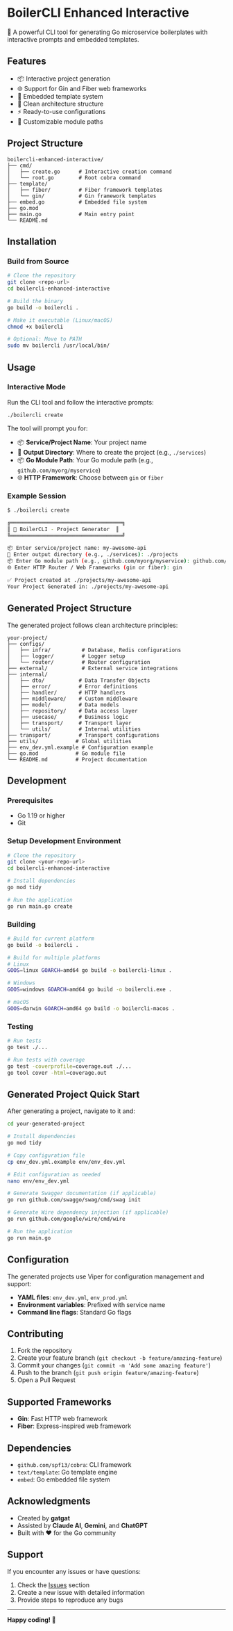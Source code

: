 # BoilerCLI Enhanced Interactive

🚀 A powerful CLI tool for generating Go microservice boilerplates with interactive prompts and embedded templates.

## Features

- 📦 Interactive project generation
- 🌐 Support for Gin and Fiber web frameworks
- 📁 Embedded template system
- 🎯 Clean architecture structure
- ⚡ Ready-to-use configurations
- 🔧 Customizable module paths

## Project Structure

```
boilercli-enhanced-interactive/
├── cmd/
│   ├── create.go      # Interactive creation command
│   └── root.go        # Root cobra command
├── template/
│   ├── fiber/         # Fiber framework templates
│   └── gin/           # Gin framework templates
├── embed.go           # Embedded file system
├── go.mod
├── main.go            # Main entry point
└── README.md
```

## Installation

### Build from Source

```bash
# Clone the repository
git clone <repo-url>
cd boilercli-enhanced-interactive

# Build the binary
go build -o boilercli .

# Make it executable (Linux/macOS)
chmod +x boilercli

# Optional: Move to PATH
sudo mv boilercli /usr/local/bin/
```

## Usage

### Interactive Mode

Run the CLI tool and follow the interactive prompts:

```bash
./boilercli create
```

The tool will prompt you for:
- 📦 **Service/Project Name**: Your project name
- 📁 **Output Directory**: Where to create the project (e.g., `./services`)
- 📦 **Go Module Path**: Your Go module path (e.g., `github.com/myorg/myservice`)
- 🌐 **HTTP Framework**: Choose between `gin` or `fiber`

### Example Session

```bash
$ ./boilercli create

╔════════════════════════════════════╗
║ 🚀 BoilerCLI - Project Generator  ║
╚════════════════════════════════════╝

📦 Enter service/project name: my-awesome-api
📁 Enter output directory (e.g., ./services): ./projects
📦 Enter Go module path (e.g., github.com/myorg/myservice): github.com/myorg/my-awesome-api
🌐 Enter HTTP Router / Web Frameworks (gin or fiber): gin

✅ Project created at ./projects/my-awesome-api
Your Project Generated in: ./projects/my-awesome-api
```

## Generated Project Structure

The generated project follows clean architecture principles:

```
your-project/
├── configs/
│   ├── infra/          # Database, Redis configurations
│   ├── logger/         # Logger setup
│   └── router/         # Router configuration
├── external/           # External service integrations
├── internal/
│   ├── dto/           # Data Transfer Objects
│   ├── error/         # Error definitions
│   ├── handler/       # HTTP handlers
│   ├── middleware/    # Custom middleware
│   ├── model/         # Data models
│   ├── repository/    # Data access layer
│   ├── usecase/       # Business logic
│   ├── transport/     # Transport layer
│   └── utils/         # Internal utilities
├── transport/         # Transport configurations
├── utils/            # Global utilities
├── env_dev.yml.example # Configuration example
├── go.mod            # Go module file
└── README.md         # Project documentation
```

## Development

### Prerequisites

- Go 1.19 or higher
- Git

### Setup Development Environment

```bash
# Clone the repository
git clone <your-repo-url>
cd boilercli-enhanced-interactive

# Install dependencies
go mod tidy

# Run the application
go run main.go create
```

### Building

```bash
# Build for current platform
go build -o boilercli .

# Build for multiple platforms
# Linux
GOOS=linux GOARCH=amd64 go build -o boilercli-linux .

# Windows
GOOS=windows GOARCH=amd64 go build -o boilercli.exe .

# macOS
GOOS=darwin GOARCH=amd64 go build -o boilercli-macos .
```

### Testing

```bash
# Run tests
go test ./...

# Run tests with coverage
go test -coverprofile=coverage.out ./...
go tool cover -html=coverage.out
```

## Generated Project Quick Start

After generating a project, navigate to it and:

```bash
cd your-generated-project

# Install dependencies
go mod tidy

# Copy configuration file
cp env_dev.yml.example env/env_dev.yml

# Edit configuration as needed
nano env/env_dev.yml

# Generate Swagger documentation (if applicable)
go run github.com/swaggo/swag/cmd/swag init

# Generate Wire dependency injection (if applicable)
go run github.com/google/wire/cmd/wire

# Run the application
go run main.go
```

## Configuration

The generated projects use Viper for configuration management and support:

- **YAML files**: `env_dev.yml`, `env_prod.yml`
- **Environment variables**: Prefixed with service name
- **Command line flags**: Standard Go flags

## Contributing

1. Fork the repository
2. Create your feature branch (`git checkout -b feature/amazing-feature`)
3. Commit your changes (`git commit -m 'Add some amazing feature'`)
4. Push to the branch (`git push origin feature/amazing-feature`)
5. Open a Pull Request

## Supported Frameworks

- **Gin**: Fast HTTP web framework
- **Fiber**: Express-inspired web framework

## Dependencies

- `github.com/spf13/cobra`: CLI framework
- `text/template`: Go template engine
- `embed`: Go embedded file system

## Acknowledgments

- Created by **gatgat**
- Assisted by **Claude AI**, **Gemini**, and **ChatGPT**
- Built with ❤️ for the Go community

## Support

If you encounter any issues or have questions:

1. Check the [Issues](../../issues) section
2. Create a new issue with detailed information
3. Provide steps to reproduce any bugs

---

**Happy coding! 🚀**

